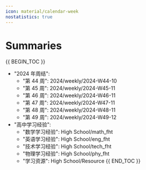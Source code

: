 ```yaml
---
icon: material/calendar-week
nostatistics: true
---
```


# Summaries

{{ BEGIN_TOC }}
- "2024 年周结":
    - "第 44 周": 2024/weekly/2024-W44-10
    - "第 45 周": 2024/weekly/2024-W45-11
    - "第 46 周": 2024/weekly/2024-W46-11
    - "第 47 周": 2024/weekly/2024-W47-11
    - "第 48 周": 2024/weekly/2024-W48-11
    - "第 49 周": 2024/weekly/2024-W49-12
- "高中学习经验":
    - "数学学习经验": High School/math_fht
    - "英语学习经验": High School/eng_fht
    - "技术学习经验": High School/tech_fht
    - "物理学习经验": High School/phy_fht
    - "学习资源": High School/Resource
{{ END_TOC }}